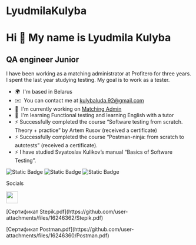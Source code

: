 # LyudmilaKulyba
Hi 👋 My name is Lyudmila Kulyba
================================

QA engineer Junior
-----------

I have been working as a matching administrator at Profitero for three years. I spent the last year studying testing. My goal is to work as a tester.

*   🌍  I'm based in Belarus
*   ✉️  You can contact me at [kulybaluda.92@gmail.com](mailto:kulybaluda.92@gmail.com)
*   🚀  I'm currently working on [Matching Admin](http://www.profitero.com)
*   🧠  I'm learning Functional testing and learning English with a tutor
*   ⚡  Successfully completed the course “Software testing from scratch. Theory + practice” by Artem Rusov (received a certificate)
*   ⚡  Successfully completed the course “Postman-ninja: from scratch to autotests” (received a certificate).
*   ⚡  I have studied Svyatoslav Kulikov’s manual “Basics of Software Testing”.

<p align="left"> 
<img alt="Static Badge" src="https://img.shields.io/badge/MySQL-violet?style=for-the-badge&logo=%20">
<img alt="Static Badge" src="https://img.shields.io/badge/Postman-abcdef?style=for-the-badge&logo=%20">
<img alt="Static Badge" src="https://img.shields.io/badge/DevTools-brightgreen?style=for-the-badge&logo=%20">
                    </p>
Socials

<p align="left"> <a href="https://www.github.com/LudaKul" target="_blank" rel="noreferrer"> <picture> <source media="(prefers-color-scheme: dark)" srcset="https://raw.githubusercontent.com/danielcranney/readme-generator/main/public/icons/socials/github-dark.svg" /> <source media="(prefers-color-scheme: light)" srcset="https://raw.githubusercontent.com/danielcranney/readme-generator/main/public/icons/socials/github.svg" /> <img src="https://raw.githubusercontent.com/danielcranney/readme-generator/main/public/icons/socials/github.svg" width="32" height="32" /> </picture> </a></p>
<p align="left"> [Сертификат Stepik.pdf](https://github.com/user-attachments/files/16246362/Stepik.pdf) </p>
<p align="left"> [Сертификат Postman.pdf](https://github.com/user-attachments/files/16246360/Postman.pdf) </p>
